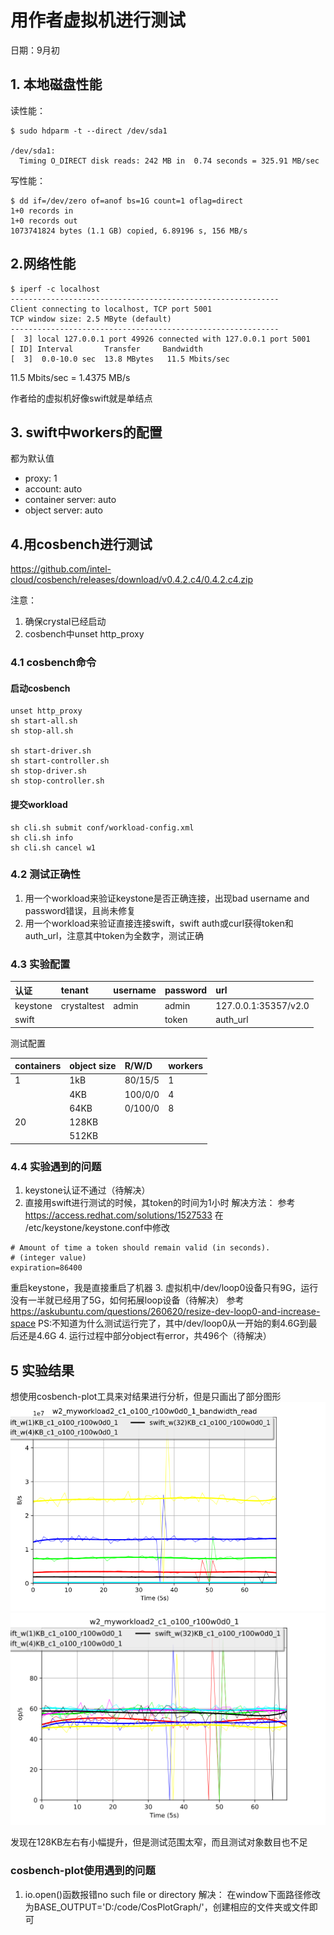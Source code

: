 # 用作者虚拟机进行测试
日期：9月初
## 1. 本地磁盘性能
读性能：
```
$ sudo hdparm -t --direct /dev/sda1

/dev/sda1:
  Timing O_DIRECT disk reads: 242 MB in  0.74 seconds = 325.91 MB/sec
```
写性能：
```
$ dd if=/dev/zero of=anof bs=1G count=1 oflag=direct
1+0 records in
1+0 records out
1073741824 bytes (1.1 GB) copied, 6.89196 s, 156 MB/s
```

## 2.网络性能
```
$ iperf -c localhost
------------------------------------------------------------
Client connecting to localhost, TCP port 5001
TCP window size: 2.5 MByte (default)
------------------------------------------------------------
[  3] local 127.0.0.1 port 49926 connected with 127.0.0.1 port 5001
[ ID] Interval       Transfer     Bandwidth
[  3]  0.0-10.0 sec  13.8 MBytes   11.5 Mbits/sec
```
11.5 Mbits/sec = 1.4375 MB/s

作者给的虚拟机好像swift就是单结点

## 3. swift中workers的配置
都为默认值
- proxy: 1
- account: auto
- container server: auto
- object server: auto

## 4.用cosbench进行测试
https://github.com/intel-cloud/cosbench/releases/download/v0.4.2.c4/0.4.2.c4.zip

注意：
1. 确保crystal已经启动
2. cosbench中unset http_proxy

### 4.1 cosbench命令
#### 启动cosbench
```
unset http_proxy
sh start-all.sh
sh stop-all.sh

sh start-driver.sh
sh start-controller.sh
sh stop-driver.sh
sh stop-controller.sh
```
#### 提交workload
```
sh cli.sh submit conf/workload-config.xml
sh cli.sh info
sh cli.sh cancel w1
```
### 4.2 测试正确性
1. 用一个workload来验证keystone是否正确连接，出现bad username and password错误，且尚未修复
2. 用一个workload来验证直接连接swift，swift auth或curl获得token和auth_url，注意其中token为全数字，测试正确

### 4.3 实验配置
|认证|tenant|username|password|url|
|:--|:--|:--|:--|:--|
|keystone|crystaltest|admin|admin|127.0.0.1:35357/v2.0|
|swift|||token|auth_url|

测试配置

|containers|object size|R/W/D|workers|
|:--|:--|:--|:--|
|1|1kB|80/15/5|1|
||4KB|100/0/0|4|
||64KB|0/100/0|8|
|20|128KB|||
||512KB||||

### 4.4 实验遇到的问题
1. keystone认证不通过（待解决）
2. 直接用swift进行测试的时候，其token的时间为1小时
解决方法：
参考 https://access.redhat.com/solutions/1527533
在 /etc/keystone/keystone.conf中修改
```
# Amount of time a token should remain valid (in seconds).
# (integer value)
expiration=86400
```
重启keystone，我是直接重启了机器
3. 虚拟机中/dev/loop0设备只有9G，运行没有一半就已经用了5G，如何拓展loop设备（待解决）
参考 https://askubuntu.com/questions/260620/resize-dev-loop0-and-increase-space
PS:不知道为什么测试运行完了，其中/dev/loop0从一开始的剩4.6G到最后还是4.6G
4. 运行过程中部分object有error，共496个（待解决）


## 5 实验结果
想使用cosbench-plot工具来对结果进行分析，但是只画出了部分图形
![image](https://github.com/sdu-merrye/study/blob/master/picture/cosbench_test_v1_bandwidth-read.png)
![image](https://github.com/sdu-merrye/study/blob/master/picture/cosbench_test_v1_throughput-read.png)

发现在128KB左右有小幅提升，但是测试范围太窄，而且测试对象数目也不足
### cosbench-plot使用遇到的问题
1. io.open()函数报错no such file or directory
解决：
在window下面路径修改为BASE_OUTPUT='D:/code/CosPlotGraph/'，创建相应的文件夹或文件即可

